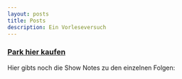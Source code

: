 ```yaml
---
layout: posts
title: Posts
description: Ein Vorleseversuch
---
```


<h3><a href="https://www.suhrkamp.de/buch/marius-goldhorn-park-t-9783518127643">Park hier kaufen</a></h3>

<p>Hier gibts noch die Show Notes zu den einzelnen Folgen:</p>
